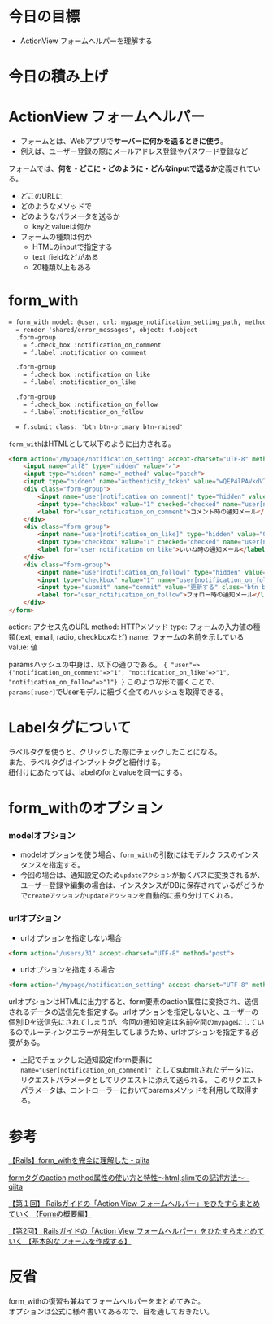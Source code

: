 # 今日の目標

- ActionView フォームヘルパーを理解する

# 今日の積み上げ

# ActionView フォームヘルパー

- フォームとは、Webアプリで**サーバーに何かを送るときに使う**。
- 例えば、ユーザー登録の際にメールアドレス登録やパスワード登録など

フォームでは、**何を・どこに・どのように・どんなinputで送るか**定義されている。
- どこのURLに
- どのようなメソッドで
- どのようなパラメータを送るか
    - keyとvalueは何か
- フォームの種類は何か
    - HTMLのinputで指定する
    - text_fieldなどがある
    - 20種類以上もある

# form_with

```html
= form_with model: @user, url: mypage_notification_setting_path, method: :patch, local: true do |f|
  = render 'shared/error_messages', object: f.object
  .form-group
    = f.check_box :notification_on_comment
    = f.label :notification_on_comment

  .form-group
    = f.check_box :notification_on_like
    = f.label :notification_on_like

  .form-group
    = f.check_box :notification_on_follow
    = f.label :notification_on_follow

  = f.submit class: 'btn btn-primary btn-raised'

```
`form_with`はHTMLとして以下のように出力される。
```html
<form action="/mypage/notification_setting" accept-charset="UTF-8" method="post">
    <input name="utf8" type="hidden" value="✓">
    <input type="hidden" name="_method" value="patch">
    <input type="hidden" name="authenticity_token" value="wQEP4lPAVkdV7MNomZOODoQIfiBbcrNd5+B2N1mNxvqylMgzr1KvxuQ2bFtAOsNlx+TGQ9WWGtebS+C/+56esA==">
    <div class="form-group">
        <input name="user[notification_on_comment]" type="hidden" value="0">
        <input type="checkbox" value="1" checked="checked" name="user[notification_on_comment]" id="user_notification_on_comment">
        <label for="user_notification_on_comment">コメント時の通知メール</label>
    </div>
    <div class="form-group">
        <input name="user[notification_on_like]" type="hidden" value="0">
        <input type="checkbox" value="1" checked="checked" name="user[notification_on_like]" id="user_notification_on_like">
        <label for="user_notification_on_like">いいね時の通知メール</label>
    </div>
    <div class="form-group">
        <input name="user[notification_on_follow]" type="hidden" value="0">
        <input type="checkbox" value="1" name="user[notification_on_follow]" id="user_notification_on_follow">
        <input type="submit" name="commit" value="更新する" class="btn btn-primary btn-raised" data-disable-with="更新する">
        <label for="user_notification_on_follow">フォロー時の通知メール</label>
    </div>
</form>
```
action: アクセス先のURL
method: HTTPメソッド
type: フォームの入力値の種類(text, email, radio, checkboxなど)
name: フォームの名前を示している
value: 値

paramsハッシュの中身は、以下の通りである。
`{ "user"=>{"notification_on_comment"=>"1", "notification_on_like"=>"1", "notification_on_follow"=>"1"} }`
このような形で書くことで、`params[:user]`でUserモデルに紐づく全てのハッシュを取得できる。

# Labelタグについて
ラベルタグを使うと、クリックした際にチェックしたことになる。  
また、ラベルタグはインプットタグと紐付ける。  
紐付けにあたっては、labelのforとvalueを同一にする。

# form_withのオプション

### modelオプション

- modelオプションを使う場合、`form_with`の引数にはモデルクラスのインスタンスを指定する。
- 今回の場合は、通知設定のため`updateアクション`が動くパスに変換されるが、ユーザー登録や編集の場合は、インスタンスがDBに保存されているがどうかで`createアクション`か`updateアクション`を自動的に振り分けてくれる。

### urlオプション
- urlオプションを指定しない場合
```html
<form action="/users/31" accept-charset="UTF-8" method="post">
```
- urlオプションを指定する場合
```html
<form action="/mypage/notification_setting" accept-charset="UTF-8" method="post">
```
urlオプションはHTMLに出力すると、form要素のaction属性に変換され、送信されるデータの送信先を指定する。urlオプションを指定しないと、ユーザーの個別IDを送信先にされてしまうが、今回の通知設定は名前空間の`mypage`にしているのでルーティングエラーが発生してしまうため、urlオプションを指定する必要がある。
- 上記でチェックした通知設定(form要素に`name="user[notification_on_comment]" `としてsubmitされたデータ)は、リクエストパラメータとしてリクエストに添えて送られる。
  このリクエストパラメータは、コントローラーにおいてparamsメソッドを利用して取得する。

# 参考

[【Rails】form_withを完全に理解した - qiita](https://qiita.com/beanzou/items/e4448b8f84b2de63f770)

[formタグのaction,method属性の使い方と特性〜html,slimでの記述方法〜 - qiita](https://qiita.com/mikuhonda/items/f3126380d3340f3d8a2b)

[【第１回】 Railsガイドの「Action View フォームヘルパー」をひたすらまとめていく 【Formの概要編】](https://tech-essentials.work/course_outputs/201)

[【第2回】 Railsガイドの「Action View フォームヘルパー」をひたすらまとめていく 【基本的なフォームを作成する】](https://tech-essentials.work/course_outputs/202)

# 反省

form_withの復習も兼ねてフォームヘルパーをまとめてみた。  
オプションは公式に様々書いてあるので、目を通しておきたい。